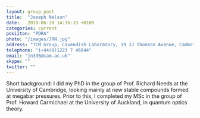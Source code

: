 ```yaml
---
layout: group_post
title:  "Joseph Nelson"
date:   2018-06-30 14:16:33 +0100
categories: current
posiiton: "PDRA"
photo: "/images/JRN.jpg"
address: "TCM Group, Cavendish Laboratory, 19 JJ Thomson Avenue, Cambridge, CB3 0HE"
telephone: "i+44(0)1223 7 46644"
email: "jn336@cam.ac.uk"
skype: ""
twitter: ""
---
```


Short background: I did my PhD in the group of Prof. Richard Needs at the University of Cambridge, looking mainly at new stable compounds formed at megabar pressures. Prior to this, I completed my MSc in the group of Prof. Howard Carmichael at the University of Auckland, in quantum optics theory.

